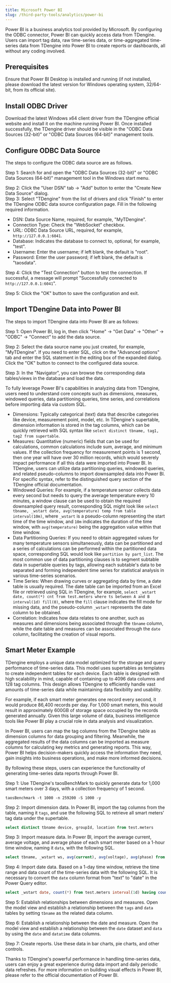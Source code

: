 ```yaml
---
title: Microsoft Power BI
slug: /third-party-tools/analytics/power-bi
---
```


Power BI is a business analytics tool provided by Microsoft. By configuring the ODBC connector, Power BI can quickly access data from TDengine. Users can import tag data, raw time-series data, or time-aggregated time-series data from TDengine into Power BI to create reports or dashboards, all without any coding involved.

## Prerequisites

Ensure that Power BI Desktop is installed and running (if not installed, please download the latest version for Windows operating system, 32/64-bit, from its official site).

## Install ODBC Driver

Download the latest Windows x64 client driver from the TDengine official website and install it on the machine running Power BI. Once installed successfully, the TDengine driver should be visible in the "ODBC Data Sources (32-bit)" or "ODBC Data Sources (64-bit)" management tools.

## Configure ODBC Data Source

The steps to configure the ODBC data source are as follows.

Step 1: Search for and open the "ODBC Data Sources (32-bit)" or "ODBC Data Sources (64-bit)" management tool in the Windows start menu.  

Step 2: Click the "User DSN" tab → "Add" button to enter the "Create New Data Source" dialog.  
Step 3: Select "TDengine" from the list of drivers and click "Finish" to enter the TDengine ODBC data source configuration page. Fill in the following required information.

- DSN: Data Source Name, required, for example, "MyTDengine".
- Connection Type: Check the "WebSocket" checkbox.
- URL: ODBC Data Source URL, required, for example, `http://127.0.0.1:6041`.
- Database: Indicates the database to connect to, optional, for example, "test".
- Username: Enter the username; if left blank, the default is "root".
- Password: Enter the user password; if left blank, the default is "taosdata".  

Step 4: Click the "Test Connection" button to test the connection. If successful, a message will prompt "Successfully connected to `http://127.0.0.1:6041`".  

Step 5: Click the "OK" button to save the configuration and exit.

## Import TDengine Data into Power BI

The steps to import TDengine data into Power BI are as follows:  

Step 1: Open Power BI, log in, then click "Home" → "Get Data" → "Other" → "ODBC" → "Connect" to add the data source.  

Step 2: Select the data source name you just created, for example, "MyTDengine". If you need to enter SQL, click on the "Advanced options" tab and enter the SQL statement in the editing box of the expanded dialog. Click the "OK" button to connect to the configured data source.  

Step 3: In the "Navigator", you can browse the corresponding data tables/views in the database and load the data.

To fully leverage Power BI's capabilities in analyzing data from TDengine, users need to understand core concepts such as dimensions, measures, windowed queries, data partitioning queries, time series, and correlations before importing data via custom SQL.

- Dimensions: Typically categorical (text) data that describe categories like device, measurement point, model, etc. In TDengine's supertable, dimension information is stored in the tag columns, which can be quickly retrieved with SQL syntax like `select distinct tbname, tag1, tag2 from supertable`.
- Measures: Quantitative (numeric) fields that can be used for calculations, common calculations include sum, average, and minimum values. If the collection frequency for measurement points is 1 second, then one year will have over 30 million records, which would severely impact performance if all this data were imported into Power BI. In TDengine, users can utilize data partitioning queries, windowed queries, and related pseudo-columns to import downsampled data into Power BI. For specific syntax, refer to the distinguished query section of the TDengine official documentation.
- Windowed Queries: For example, if a temperature sensor collects data every second but needs to query the average temperature every 10 minutes, a window clause can be used to obtain the required downsampled query result, corresponding SQL might look like `select tbname, _wstart date, avg(temperature) temp from table interval(10m)`, where `_wstart` is a pseudo-column representing the start time of the time window, and `10m` indicates the duration of the time window, with `avg(temperature)` being the aggregation value within that time window.
- Data Partitioning Queries: If you need to obtain aggregated values for many temperature sensors simultaneously, data can be partitioned and a series of calculations can be performed within the partitioned data space, corresponding SQL would look like `partition by part_list`. The most common use of data partitioning clauses is to segment subtable data in supertable queries by tags, allowing each subtable's data to be separated and forming independent time series for statistical analysis in various time-series scenarios.
- Time Series: When drawing curves or aggregating data by time, a date table is usually required. The date table can be imported from an Excel file or retrieved using SQL in TDengine, for example, `select _wstart date, count(*) cnt from test.meters where ts between A and B interval(1d) fill(0)`, where the `fill` clause indicates the fill mode for missing data, and the pseudo-column `_wstart` represents the date column to be obtained.
- Correlation: Indicates how data relates to one another, such as measures and dimensions being associated through the `tbname` column, while the date table and measures can be associated through the `date` column, facilitating the creation of visual reports.

## Smart Meter Example

TDengine employs a unique data model optimized for the storage and query performance of time-series data. This model uses supertables as templates to create independent tables for each device. Each table is designed with high scalability in mind, capable of containing up to 4096 data columns and 128 tag columns. This design allows TDengine to efficiently handle vast amounts of time-series data while maintaining data flexibility and usability.

For example, if each smart meter generates one record every second, it would produce 86,400 records per day. For 1,000 smart meters, this would result in approximately 600GB of storage space occupied by the records generated annually. Given this large volume of data, business intelligence tools like Power BI play a crucial role in data analysis and visualization.

In Power BI, users can map the tag columns from the TDengine table as dimension columns for data grouping and filtering. Meanwhile, the aggregated results of the data columns can be imported as measure columns for calculating key metrics and generating reports. This way, Power BI helps decision-makers quickly access the information they need, gain insights into business operations, and make more informed decisions.

By following these steps, users can experience the functionality of generating time-series data reports through Power BI.  

Step 1: Use TDengine's taosBenchMark to quickly generate data for 1,000 smart meters over 3 days, with a collection frequency of 1 second.

```shell
taosBenchmark -t 1000 -n 259200 -S 1000 -y
```

Step 2: Import dimension data. In Power BI, import the tag columns from the table, naming it `tags`, and use the following SQL to retrieve all smart meters' tag data under the supertable.

```sql
select distinct tbname device, groupId, location from test.meters
```

Step 3: Import measure data. In Power BI, import the average current, average voltage, and average phase of each smart meter based on a 1-hour time window, naming it `data`, with the following SQL.

```sql
select tbname, _wstart ws, avg(current), avg(voltage), avg(phase) from test.meters PARTITION by tbname interval(1h)
```

Step 4: Import date data. Based on a 1-day time window, retrieve the time range and data count of the time-series data with the following SQL. It is necessary to convert the `date` column format from "text" to "date" in the Power Query editor.

```sql
select _wstart date, count(*) from test.meters interval(1d) having count(*)>0
```

Step 5: Establish relationships between dimensions and measures. Open the model view and establish a relationship between the `tags` and `data` tables by setting `tbname` as the related data column.  

Step 6: Establish a relationship between the date and measure. Open the model view and establish a relationship between the `date` dataset and `data` by using the `date` and `datatime` data columns.  

Step 7: Create reports. Use these data in bar charts, pie charts, and other controls.  

Thanks to TDengine's powerful performance in handling time-series data, users can enjoy a great experience during data import and daily periodic data refreshes. For more information on building visual effects in Power BI, please refer to the official documentation of Power BI.
